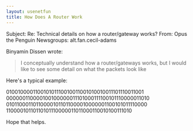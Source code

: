 ```yaml
---
layout: usenetfun
title: How Does A Router Work
---
```



 Subject: Re: Technical details on how a router/gateway works?
From: Opus the Penguin
Newsgroups: alt.fan.cecil-adams

Binyamin Dissen wrote:
>
> I conceptually understand how a router/gateways works, but I would
> like to see some detail on what the packets look like
>
Here's a typical example:

010010000110010101110010011001010010011101110011001
000000110000100100000011101000111100101110000011010
010110001101100001011011000010000001100101011110000
11000010110110101110000011011000110010100111010

Hope that helps.


   